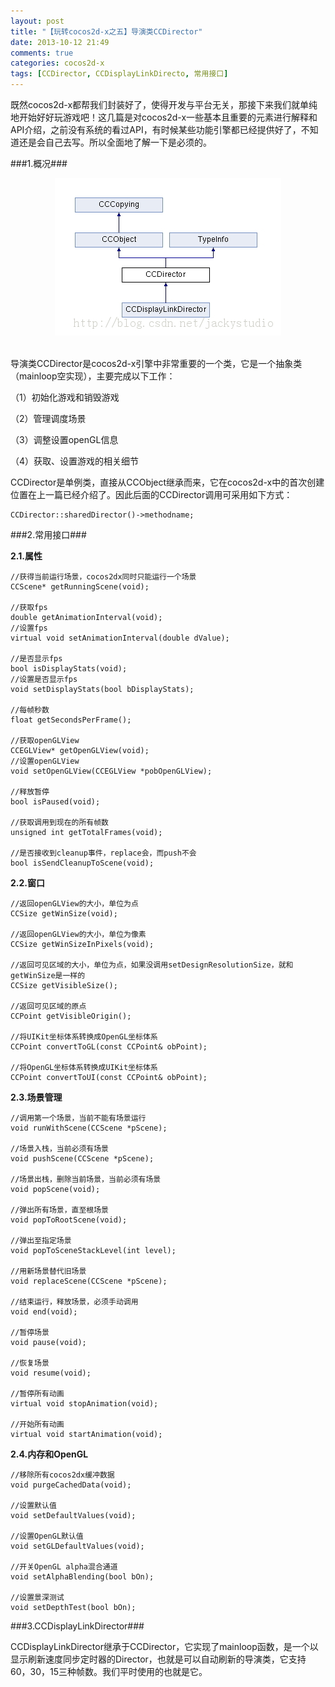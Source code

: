 ```yaml
---
layout: post
title: "【玩转cocos2d-x之五】导演类CCDirector"
date: 2013-10-12 21:49
comments: true
categories: cocos2d-x
tags: [CCDirector, CCDisplayLinkDirecto, 常用接口]
---
```


既然cocos2d-x都帮我们封装好了，使得开发与平台无关，那接下来我们就单纯地开始好好玩游戏吧！这几篇是对cocos2d-x一些基本且重要的元素进行解释和API介绍，之前没有系统的看过API，有时候某些功能引擎都已经提供好了，不知道还是会自己去写。所以全面地了解一下是必须的。

<!-- more -->

###1.概况###

<div align="center"><img src="/images/Blog/Play_cocos2dx_05/1.jpg" alt="" border="0" title="CCDirector" /><br></br></div>


导演类CCDirector是cocos2d-x引擎中非常重要的一个类，它是一个抽象类（mainloop空实现），主要完成以下工作：

（1）初始化游戏和销毁游戏

（2）管理调度场景

（3）调整设置openGL信息

（4）获取、设置游戏的相关细节


CCDirector是单例类，直接从CCObject继承而来，它在cocos2d-x中的首次创建位置在上一篇已经介绍了。因此后面的CCDirector调用可采用如下方式：

	CCDirector::sharedDirector()->methodname;

###2.常用接口###

**2.1.属性**

    //获得当前运行场景，cocos2dx同时只能运行一个场景  
    CCScene* getRunningScene(void);  
      
    //获取fps  
    double getAnimationInterval(void);  
    //设置fps  
    virtual void setAnimationInterval(double dValue);  
      
    //是否显示fps  
    bool isDisplayStats(void);  
    //设置是否显示fps  
    void setDisplayStats(bool bDisplayStats);  
      
    //每帧秒数  
    float getSecondsPerFrame();  
      
    //获取openGLView  
    CCEGLView* getOpenGLView(void);  
    //设置openGLView  
    void setOpenGLView(CCEGLView *pobOpenGLView);  
      
    //释放暂停  
    bool isPaused(void);  
      
    //获取调用到现在的所有帧数  
    unsigned int getTotalFrames(void);  
      
    //是否接收到cleanup事件，replace会，而push不会  
    bool isSendCleanupToScene(void);  

**2.2.窗口**
 
    //返回openGLView的大小，单位为点  
    CCSize getWinSize(void);  
      
    //返回openGLView的大小，单位为像素  
    CCSize getWinSizeInPixels(void);  
      
    //返回可见区域的大小，单位为点，如果没调用setDesignResolutionSize，就和getWinSize是一样的  
    CCSize getVisibleSize();  
      
    //返回可见区域的原点  
    CCPoint getVisibleOrigin();  
      
    //将UIKit坐标体系转换成OpenGL坐标体系  
    CCPoint convertToGL(const CCPoint& obPoint);  
      
    //将OpenGL坐标体系转换成UIKit坐标体系
    CCPoint convertToUI(const CCPoint& obPoint);  

**2.3.场景管理**

    //调用第一个场景，当前不能有场景运行  
    void runWithScene(CCScene *pScene);  
      
    //场景入栈，当前必须有场景  
    void pushScene(CCScene *pScene);  
      
    //场景出栈，删除当前场景，当前必须有场景  
    void popScene(void);  
      
    //弹出所有场景，直至根场景  
    void popToRootScene(void);  
      
    //弹出至指定场景  
    void popToSceneStackLevel(int level);  
      
    //用新场景替代旧场景  
    void replaceScene(CCScene *pScene);  
      
    //结束运行，释放场景，必须手动调用  
    void end(void);  
      
    //暂停场景  
    void pause(void);  
      
    //恢复场景  
    void resume(void);  
      
    //暂停所有动画  
    virtual void stopAnimation(void);  
      
    //开始所有动画  
    virtual void startAnimation(void);  

**2.4.内存和OpenGL**

    //移除所有cocos2dx缓冲数据  
    void purgeCachedData(void);  
      
    //设置默认值  
    void setDefaultValues(void);  
      
    //设置OpenGL默认值  
    void setGLDefaultValues(void);  
      
    //开关OpenGL alpha混合通道  
    void setAlphaBlending(bool bOn);  
      
    //设置景深测试  
    void setDepthTest(bool bOn);  

###3.CCDisplayLinkDirector###

CCDisplayLinkDirector继承于CCDirector，它实现了mainloop函数，是一个以显示刷新速度同步定时器的Director，也就是可以自动刷新的导演类，它支持60，30，15三种帧数。我们平时使用的也就是它。
